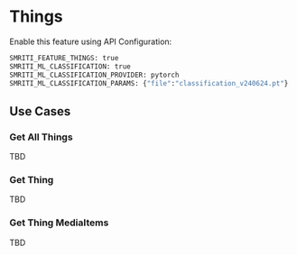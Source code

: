 # Things
Enable this feature using API Configuration:
```bash
SMRITI_FEATURE_THINGS: true
SMRITI_ML_CLASSIFICATION: true
SMRITI_ML_CLASSIFICATION_PROVIDER: pytorch
SMRITI_ML_CLASSIFICATION_PARAMS: {"file":"classification_v240624.pt"}
```

## Use Cases

### Get All Things
TBD

### Get Thing
TBD

### Get Thing MediaItems
TBD